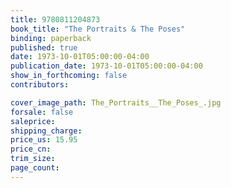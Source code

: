 ```yaml
---
title: 9780811204873
book_title: "The Portraits & The Poses"
binding: paperback
published: true
date: 1973-10-01T05:00:00-04:00
publication_date: 1973-10-01T05:00:00-04:00
show_in_forthcoming: false
contributors:

cover_image_path: The_Portraits__The_Poses_.jpg
forsale: false
saleprice:
shipping_charge:
price_us: 15.95
price_cn:
trim_size:
page_count:
---
```


